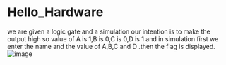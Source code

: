 # Hello_Hardware
we are given a logic gate and a simulation our intention is to make the output high so value of A is 1,B is 0,C is 0,D is 1 and in simulation first we enter the name and the value of A,B,C and D .then the flag is displayed.
![image](https://user-images.githubusercontent.com/92683901/176436581-4ba94abb-d216-4858-ab4e-c489f9f54414.png)

